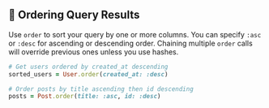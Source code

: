 ## 🔢 Ordering Query Results

Use `order` to sort your query by one or more columns. You can specify `:asc` or `:desc` for ascending or descending order. Chaining multiple `order` calls will override previous ones unless you use hashes.

```ruby
# Get users ordered by created_at descending
sorted_users = User.order(created_at: :desc)

# Order posts by title ascending then id descending
posts = Post.order(title: :asc, id: :desc)
```